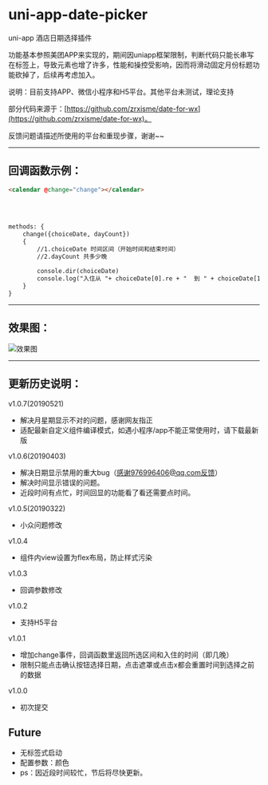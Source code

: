 # uni-app-date-picker
uni-app 酒店日期选择插件
   
功能基本参照美团APP来实现的，期间因uniapp框架限制，判断代码只能长串写在标签上，导致元素也增了许多，性能和操控受影响，因而将滑动固定月份标题功能砍掉了，后续再考虑加入。
   
说明：目前支持APP、微信小程序和H5平台。其他平台未测试，理论支持   
   
部分代码来源于：[https://github.com/zrxisme/date-for-wx](https://github.com/zrxisme/date-for-wx)。   
   
反馈问题请描述所使用的平台和重现步骤，谢谢~~   
   
   
---
## 回调函数示例：

``` html
<calendar @change="change"></calendar>
   
   
   
   
methods: {
	change({choiceDate, dayCount})
	{
		//1.choiceDate 时间区间（开始时间和结束时间）
		//2.dayCount 共多少晚
		
		console.dir(choiceDate)
		console.log("入住从 "+ choiceDate[0].re + "  到 " + choiceDate[1].re + "  共 " + dayCount +" 晚");
	}
}
```
   
   
---
## 效果图：
![效果图](https://zhangdaren.github.io/uni-app-date-picker/static/date-picker/gif.gif)
   

---
## 更新历史说明：   
v1.0.7(20190521)   
* 解决月星期显示不对的问题，感谢网友指正   
* 适配最新自定义组件编译模式，如遇小程序/app不能正常使用时，请下载最新版   

v1.0.6(20190403)   
* 解决日期显示禁用的重大bug（感谢976996406@qq.com反馈）   
* 解决时间显示错误的问题。   
* 近段时间有点忙，时间回显的功能看了看还需要点时间。   
   
v1.0.5(20190322)   
* 小众问题修改   
   
v1.0.4   
* 组件内view设置为flex布局，防止样式污染   
   
v1.0.3   
* 回调参数修改   
   
v1.0.2   
* 支持H5平台   
   
v1.0.1   
* 增加change事件，回调函数里返回所选区间和入住的时间（即几晚）   
* 限制只能点击确认按钮选择日期，点击遮罩或点击x都会重置时间到选择之前的数据   
   
v1.0.0   
* 初次提交   
   
   
## Future   
* 无标签式启动   
* 配置参数：颜色
* ps：因近段时间较忙，节后将尽快更新。